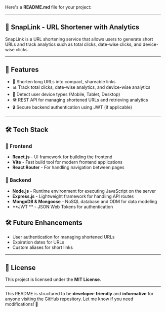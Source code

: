 Here's a **README.md** file for your project:  

---

## 📌 SnapLink - URL Shortener with Analytics  

SnapLink is a URL shortening service that allows users to generate short URLs and track analytics such as total clicks, date-wise clicks, and device-wise clicks.  

---

## 🚀 Features  

- 🔗 Shorten long URLs into compact, shareable links  
- 📊 Track total clicks, date-wise analytics, and device-wise analytics  
- 📱 Detect user device types (Mobile, Tablet, Desktop)  
- 🛠️ REST API for managing shortened URLs and retrieving analytics  
- 🔒 Secure backend authentication using JWT (if applicable)  

---

## 🛠️ Tech Stack  

### 🔹 Frontend  
- **React.js** - UI framework for building the frontend  
- **Vite** - Fast build tool for modern frontend applications  
- **React Router** - For handling navigation between pages  

### 🔹 Backend  
- **Node.js** - Runtime environment for executing JavaScript on the server  
- **Express.js** - Lightweight framework for handling API routes  
- **MongoDB & Mongoose** - NoSQL database and ODM for data modeling  
- **JWT ** - JSON Web Tokens for authentication  

 









## 🛠️ Future Enhancements  
- User authentication for managing shortened URLs   
- Expiration dates for URLs  
- Custom aliases for short links  

---

## 📜 License  
This project is licensed under the **MIT License**.  

---

This README is structured to be **developer-friendly** and **informative** for anyone visiting the GitHub repository. Let me know if you need modifications! 🚀

